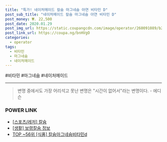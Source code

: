 ```yaml
--- 
title: "특가! 네이처메이드 칼슘 마그네슘 아연 비타민 D" 
post_sub_title: "네이처메이드 칼슘 마그네슘 아연 비타민 D" 
post_money: ₩. 22,500 
post_date: 2020.01.29 
post_img_url: https://static.coupangcdn.com/image/operator/260091089/b26b304b-4b29-b96c-6627-deaca8a65026.jpg 
post_link_url: https://coupa.ng/bnHVgO 
categories: 
  - operator 
tags: 
  - 비타민 
  - 마그네슘 
  - 네이처메이드 
--- 
```

  #비타민 #마그네슘 #네이처메이드 
<hr> 

> 변명 중에서도 가장 어리석고 못난 변명은 "시간이 없어서"라는 변명이다. - 에디슨 


### POWER LINK

* <a href="https://blog.naver.com/fasyy4321/221759143567" target="_blank"> [스포츠/레저] 칼슘  </a>
* <a href="https://blog.naver.com/santokki14/221768749730" target="_blank"> [생활] 보령칼슘 정보 </a>
* <a href="https://blog.naver.com/fasyy4321/221781725740" target="_blank"> TOP ~56위 [식품] 칼슘마그네슘비타민d</a>

